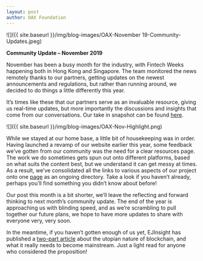 ```yaml
---
layout: post
author: OAX Foundation
---
```


![]({{ site.baseurl }}/img/blog-images/OAX-November 19-Community-Updates.jpeg)

<b>Community Update – November 2019</b>

November has been a busy month for the industry, with Fintech Weeks happening both in Hong Kong and Singapore. The team monitored the news remotely thanks to our partners, getting updates on the newest announcements and regulations, but rather than running around, we decided to do things a little differently this year.

It’s times like these that our partners serve as an invaluable resource, giving us real-time updates, but more importantly the discussions and insights that come from our conversations. Our take in snapshot can be found <a href="https://www.oax.org/2019/11/15/HK-SG-Fintech-Weeks.html" target="_blank">here</a>.


![]({{ site.baseurl }}/img/blog-images/OAX-Nov-Highlight.png)

While we stayed at our home base, a little bit of housekeeping was in order. Having launched a revamp of our website earlier this year, some feedback we’ve gotten from our community was the need for a clear resources page. The work we do sometimes gets spun out onto different platforms, based on what suits the content best, but we understand it can get messy at times. As a result, we’ve consolidated all the links to various aspects of our project onto one <a href="https://www.oax.org/resources/" target="_blank">page</a> as an ongoing directory. Take a look if you haven’t already, perhaps you’ll find something you didn’t know about before!

Our post this month is a bit shorter, we’ll leave the reflecting and forward thinking to next month’s community update. The end of the year is approaching us with blinding speed, and as we’re scrambling to pull together our future plans, we hope to have more updates to share with everyone very, very soon.

In the meantime, if you haven’t gotten enough of us yet, EJInsight has published a <a href="http://www.ejinsight.com/author/wp_13473/" target="_blank">two-part article</a> about the utopian nature of blockchain, and what it really needs to become mainstream. Just a light read for anyone who considered the proposition!